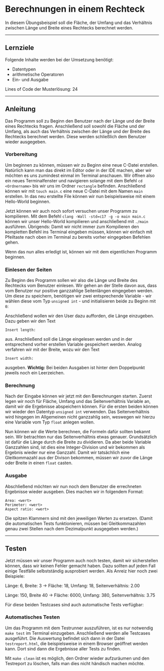 # Berechnungen in einem Rechteck

In diesem Übungsbeispiel soll die Fläche, der Umfang und das Verhältnis zwischen Länge und Breite eines Rechtecks berechnet werden.

---

## Lernziele

Folgende Inhalte werden bei der Umsetzung benötigt:
  - Datentypen
  - arithmetische Operatoren
  - Ein- und Ausgabe

Lines of Code der Musterlösung: 24

---

## Anleitung

Das Programm soll zu Beginn den Benutzer nach der Länge und der Breite eines Rechtecks fragen. Anschließend soll sowohl die Fläche und der Umfang, als auch das Verhältnis zwischen der Länge und der Breite des Rechtecks berechnet werden. Diese werden schließlich dem Benutzer wieder ausgegeben.

### Vorbereitung

Um beginnen zu können, müssen wir zu Beginn eine neue C-Datei erstellen. Natürlich kann man das direkt im Editor oder in der IDE machen, aber wir möchten es uns zumindest einmal im Terminal anschauen. Wir öffnen also ein neues Terminalfenster und navigieren solange mit dem Befehl `cd <Ordnername>` bis wir uns im Ordner `rectangle` befinden. Anschließend können wir mit `touch main.c` eine neue C-Datei mit dem Namen `main` erstellen. In das neu erstellte File können wir nun beispielsweise mit einem Hello-World beginnen.

Jetzt können wir auch noch sofort versuchen unser Programm zu kompilieren. Mit dem Befehl `clang -Wall -std=c17 -g -o main main.c` können wir unser Hello-World kompilieren und anschließend mit `./main` ausführen. Übrigends: Damit wir nicht immer zum Kompilieren den kompletten Befehl ins Terminal eingeben müssen, können wir einfach mit Pfeiltaste nach oben im Terminal zu bereits vorher eingegeben Befehlen gehen. 

Wenn das nun alles erledigt ist, können wir mit dem eigentlichen Programm beginnen.

### Einlesen der Seiten

Zu Beginn des Programm sollen wir also die Länge und Breite des Rechtecks vom Benutzer einlesen. Wir gehen an der Stelle davon aus, dass vom Benutzer nur positive ganzzahlige Seitenlängen eingegeben werden. Um diese zu speichern, benötigen wir zwei entsprechende Variable - wir wählen diese vom Typ `unsigned int` - und initialisieren beide zu Beginn mit `0`:

Anschließend wollen wir den User dazu aufforden, die Länge einzugeben. Dazu geben wir den Text

```
Insert length: 
```

aus. Anschließend soll die Länge eingelesen werden und in der entsprechend vorher erstellen Variable gespeichert werden. Analog verfahren wir mit der Breite, wozu wir den Text

```
Insert width: 
```

ausgeben. **Wichtig:** Bei beiden Ausgaben ist hinter dem Doppelpunkt jeweils noch ein Leerzeichen.

### Berechnung

Nach der Eingabe können wir jetzt mit den Berechnungen starten. Zuerst legen wir noch für Fläche, Umfang und das Seitenverhältnis Variable an, damit wir die Ergebnisse abspeichern können. Für die ersten beiden können wir wieder den Datentyp `unsigned int` verwenden. Das Seitenverhältnis wird hingegen im Allgemeinen nicht ganzzahlig sein, weswegen wir hierzu eine Variable vom Typ `float` anlegen wollen.

Nun können wir die Werte berechnen, die Formeln dafür sollten bekannt sein. Wir betrachten nur das Seitenverhältnis etwas genauer. Grundsätzlich ist dafür die Länge durch die Breite zu dividieren. Da aber beide Variable Ganzzahlen sind, ist dies eine Integer-Division und wir bekommen als Ergebnis wieder nur eine Ganzzahl. Damit wir tatsächlich eine Gleitkommazahl aus der Divison bekommen, müssen wir zuvor die Länge oder Breite in einen `float` casten.

### Ausgabe

Abschließend möchten wir nun noch dem Benutzer die errechneten Ergebnisse wieder ausgeben. Dies machen wir in folgendem Format:

```
Area: <wert>
Perimeter: <wert>
Aspect ratio: <wert>
```

Die spitzen Klammern sind mit den jeweiligen Werten zu ersetzen. (Damit die automatischen Tests funktionieren, müssen bei Gleitkommazahlen genau zwei Stellen nach dem Dezimalpunkt ausgegeben werden.)

---

## Testen

Jetzt müssen wir unser Programm auch noch testen, damit wir sicherstellen können, dass wir keinen Fehler gemacht haben. Dazu sollten auf jeden Fall einige Testfälle selbstständig ausprobiert werden. Als Anreiz hier noch zwei Beispiele:

Länge: 6, Breite: 3 -> Fläche: 18, Umfang: 18, Seitenverhältnis: 2.00

Länge: 150, Breite 40 -> Fläche: 6000, Umfang: 380, Seitenverhältnis: 3.75

Für diese beiden Testcases sind auch automatische Tests verfügbar:

### Automatisches Testen

Um das Programm mit dem Testrunner auszuführen, ist es nur notwendig `make test` im Terminal einzugeben. Anschließend werden alle Testcases ausgeführt. Die Auswertung befindet sich dann in der Datei `testreport.html`, die beispielsweise in einem Browser geöffnet werden kann. Dort sind dann die Ergebnisse aller Tests zu finden.

Mit `make clean` ist es möglich, den Ordner wieder aufzuräumen und den Testreport zu löschen, falls man dies nicht händisch machen möchte.
